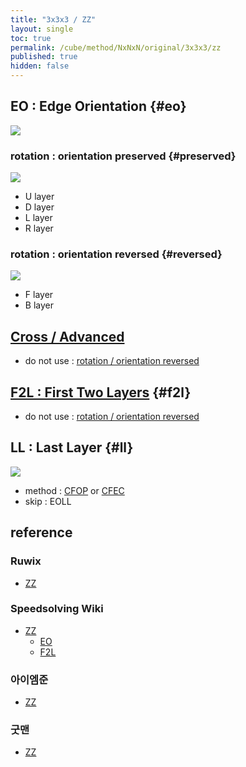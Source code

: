 ```yaml
---
title: "3x3x3 / ZZ"
layout: single
toc: true
permalink: /cube/method/NxNxN/original/3x3x3/zz
published: true
hidden: false
---
```


<head>
  <base target="_blank">
  <style>
    .iframe-wrapper {
      overflow      : hidden;
      margin-bottom : -35px;
    }
    iframe {
      width         : 250px;
      height        : 330px;
      margin-top    : -20px;
      border        : none;
    }
    img {
      max-width:250px;
    }
  </style>
</head>



## EO : Edge Orientation {#eo}

<a href="https://ruwix.com/widget/3d/?colored=u/e%20d/e%20Fl%20Fr%20Bl%20Br&solved=undefined&setupmoves=L%20U%20R%20D%20L&hover=9&speed=500&flags=canvas">
  <img src="https://user-images.githubusercontent.com/92285528/216020510-914c1467-ab22-44ce-a864-407eb993e19b.png">
</a>

### rotation : orientation preserved {#preserved}

<a href="https://ruwix.com/widget/3d/?colored=l%20r%20u%20d&solved=undefined&hover=9&speed=500&flags=canvas">
  <img src="https://user-images.githubusercontent.com/92285528/218125053-168d48f0-9ae9-4fa8-8f53-1d67272a75df.png">
</a>

- U layer
- D layer
- L layer
- R layer

### rotation : orientation reversed {#reversed}

<a href="https://ruwix.com/widget/3d/?colored=f%20b&solved=undefined&hover=9&speed=500&flags=canvas">
  <img src="https://user-images.githubusercontent.com/92285528/218125521-d2f8ad9b-f572-45be-a534-3a831b9223b6.png">
</a>

- F layer
- B layer



## [Cross / Advanced](/cube/method/NxNxN/original/3x3x3/cross/advanced)

- do not use : [rotation / orientation reversed](#reversed)



## [F2L : First Two Layers](/cube/method/NxNxN/original/3x3x3/f2l) {#f2l}

- do not use : [rotation / orientation reversed](#reversed)



## LL : Last Layer {#ll}

<a href="https://ruwix.com/widget/3d/?colored=U-%20u/em&hover=9&speed=500&flags=canvas">
  <img src="https://user-images.githubusercontent.com/92285528/216024030-11bb872b-081a-4ed9-ad7d-fde0e5301785.png">
</a>

- method : [CFOP](/cube/method/NxNxN/original/3x3x3/cfop) or [CFEC](/cube/method/NxNxN/original/3x3x3/cfec)
- skip : EOLL



## reference

### Ruwix

- [ZZ](https://ruwix.com/the-rubiks-cube/different-rubiks-cube-solving-methods/zz-method/)

### Speedsolving Wiki

- [ZZ](https://www.speedsolving.com/wiki/index.php/ZZ_method)
  - [EO](https://www.speedsolving.com/wiki/index.php/EO_Steps)
  - [F2L](https://www.speedsolving.com/wiki/index.php/ZZ_F2L)

### 아이엠준

- [ZZ](https://youtu.be/EeGGEHghsv4)

### 굿맨

- [ZZ](https://youtu.be/MM-pqHRYGo0)
